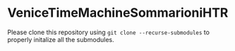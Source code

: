 # VeniceTimeMachineSommarioniHTR

Please clone this repository using ```git clone --recurse-submodules``` to properly initalize all the submodules.
